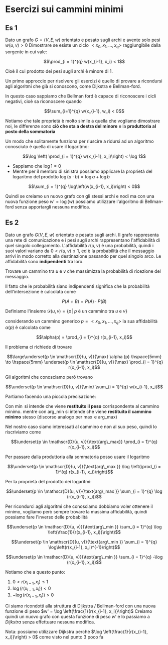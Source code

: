 ﻿# Esercizi sui cammini minimi

## Es 1

Dato un grafo $G = (V, E, w)$ orientato e pesato sugli archi e avente solo pesi $w(u, v)> 0$
Dimostrare se esiste un ciclo $<x_0, x_1, ..., x_q>$ raggiungibile dalla sorgente in cui vale:

$$\prod_{i = 1}^{q} w(x_{i-1}, x_i) < 1$$

Cioè il cui prodotto dei pesi sugli archi è minore di 1.

Un primo approccio per risolvere gli esercizi è quello di provare a ricondursi agli algoritmi che già si conoscono, come Dijkstra e Bellman-ford.

In questo caso sappiamo che Bellman ford è capace di riconoscere i cicli negativi, cioè sa riconoscere quando

$$\sum_{i=1}^{q} w(x_{i-1}, w_i) < 0$$

Notiamo che tale proprietà è molto simile a quella che vogliamo dimostrare noi, le differenze sono **ciò che sta a destra del minore** e la **produttoria al posto della sommatoria**

Un modo che solitamente funziona per riuscire a ridursi ad un algoritmo conosciuto è quella di usare il logaritmo:

$$\log \left( \prod_{i = 1}^{q} w(x_{i-1}, x_i)\right) < \log 1$$

- Sappiamo che $\log 1 = 0$
- Mentre per il membro di sinistra possiamo applicare la proprietà del logaritmo del prodotto  $\log (a \cdot b) = \log a + \log b$

$$\sum_{i = 1}^{q} \log\left(w(x_{i-1}, x_i)\right) < 0$$

Quindi se creiamo un nuovo grafo con gli stessi archi e nodi ma con una nuova funzione peso $w' = \log(w)$ possiamo utilizzare l'algoritmo di Bellman-ford senza apportargli nessuna modifica.

## Es 2

Dato un grafo $G(V, E, w)$ orientato e pesato sugli archi.
Il grafo rappresenta una rete di comunicazione e i pesi sugli archi rappresentano l'affidabilità di quel singolo collegamento.
L'affidabilità $r(u, v)$ è una probabilità, quindi i suoi valori variano da $0< r(u, v) \leq 1$, ed è la probabilità che il messaggio arrivi in modo corretto alla destinazione passando per quel singolo arco.
Le affidabilità sono **indipendenti** tra loro.

Trovare un cammino tra $u$ e $v$ che massimizza la probabilità di ricezione del messaggio.

Il fatto che le probabilità siano indipendenti significa che la probabilità dell'intersezione è calcolata come

$$P(A \cap B) = P(A) \cdot P(B)$$

Definiamo l'insieme $\mathscr{D}(u, v) = \{p \,|\, p\text{ è un cammino tra }u \text{ e } v\}$

considerando un cammino generico $p = <x_0, x_1, ..., x_q>$
la sua affidabilità $\alpha(p)$ è calcolata come

$$\alpha(p) = \prod_{i = 1}^{q} r(x_{i-1}, x_i)$$

Il problema ci richiede di trovare

$$\large\underset{p \in \mathscr{D}(u, v)}{\max} \alpha (p) \hspace{5mm} \to \hspace{5mm} \underset{p \in \mathscr{D}(u, v)}{\max} \prod_{i = 1}^{q} r(x_{i-1}, x_i)$$


Gli algoritmi che conosciamo però trovano

$$\underset{p \in \mathscr{D}(u, v)}{\min} \sum_{i = 1}^{q} w(x_{i-1}, x_i)$$

Partiamo facendo una piccola precisazione:

Con $\min$ si intende che viene **restituito il peso** corrispondente al cammino minimo.
mentre con $\text{arg\_min}$ si intende che viene **restituito il cammino minimo** stesso
(discorso analogo per $\max$ e $\text{arg\_max}$)

Nel nostro caso siamo interessati al cammino e non al suo peso, quindi lo riscriviamo come

$$\underset{p \in \mathscr{D}(u, v)}{\text{arg\_max}} \prod_{i = 1}^{q} r(x_{i-1}, x_i)$$

Per passare dalla produttoria alla sommatoria posso usare il logaritmo

$$\underset{p \in \mathscr{D}(u, v)}{\text{arg\_max }} \log \left(\prod_{i = 1}^{q} r(x_{i-1}, x_i)\right)$$

Per la proprietà del prodotto dei logaritmi:

$$\underset{p \in \mathscr{D}(u, v)}{\text{arg\_max }} \sum_{i = 1}^{q} \log (r(x_{i-1}, x_i))$$

Per ricondurci agli algoritmi che conosciamo dobbiamo voler ottenere il minimo, vogliamo però sempre trovare la massima affidabilità, quindi possiamo fare l'inverso delle probabilità


$$\underset{p \in \mathscr{D}(u, v)}{\text{arg\_min }} \sum_{i = 1}^{q} \log \left(\frac{1}{r(x_{i-1}, x_i)}\right)$$

$$\underset{p \in \mathscr{D}(u, v)}{\text{arg\_min }} \sum_{i = 1}^{q} \log\left(r(x_{i-1}, x_i)^{-1}\right)$$

$$\underset{p \in \mathscr{D}(u, v)}{\text{arg\_min }} \sum_{i = 1}^{q} -\log (r(x_{i-1}, x_i))$$

Notiamo che a questo punto: 
1. $0 < r(x_{i-1}, x_i) \leq 1$
2. $\log (r(x_{i-1}, x_i)) < 0$
3.  $-\log (r(x_{i-1}, x_i)) > 0$

Ci siamo ricondotti alla struttura di Dijkstra / Bellman-ford con una nuova funzione di peso $w' =   \log \left(\frac{1}{r(x_{i-1}, x_i)}\right)$
Creiamo quindi un nuovo grafo con questa funzione di peso $w'$ e lo passiamo a $Dijkstra$ senza effettuare nessuna modifica.

Nota: possiamo utilizzare Dijkstra perché $\log \left(\frac{1}{r(x_{i-1}, x_i)}\right) > 0$ come visto nel punto 3 poco fa



